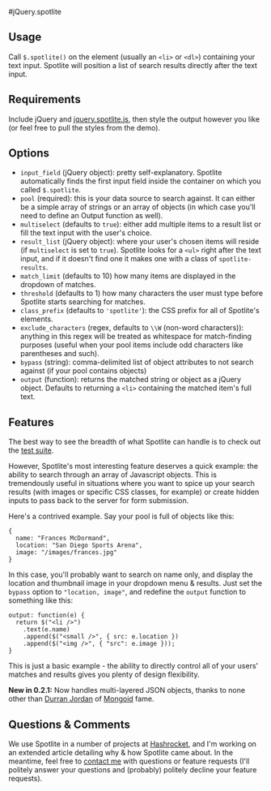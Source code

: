 #jQuery.spotlite

## Usage

Call `$.spotlite()` on the element (usually an `<li>` or `<dl>`) containing your text input. Spotlite will position a list of search results directly after the text input.

## Requirements

Include jQuery and [jquery.spotlite.js](https://github.com/camerond/jquery-spotlite/blob/master/public/javascript/jquery-spotlite.js), then style the output however you like (or feel free to pull the styles from the demo).

## Options

- `input_field` (jQuery object): pretty self-explanatory. Spotlite automatically finds the first input field inside the container on which you called `$.spotlite`.
- `pool` (required): this is your data source to search against. It can either be a simple array of strings or an array of objects (in which case you'll need to define an Output function as well).
- `multiselect` (defaults to `true`): either add multiple items to a result list or fill the text input with the user's choice.
- `result_list` (jQuery object): where your user's chosen items will reside (if `multiselect` is set to `true`). Spotlite looks for a `<ul>` right after the text input, and if it doesn't find one it makes one with a class of `spotlite-results`.
- `match_limit` (defaults to 10) how many items are displayed in the dropdown of matches.
- `threshold` (defaults to 1) how many characters the user must type before Spotlite starts searching for matches.
- `class_prefix` (defaults to `'spotlite'`): the CSS prefix for all of Spotlite's elements.
- `exclude_characters` (regex, defaults to `\\W` (non-word characters)): anything in this regex will be treated as whitespace for match-finding purposes (useful when your pool items include odd characters like parentheses and such).
- `bypass` (string): comma-delimited list of object attributes to not search against (if your pool contains objects)
- `output` (function): returns the matched string or object as a jQuery object. Defaults to returning a `<li>` containing the matched item's full text.

## Features

The best way to see the breadth of what Spotlite can handle is to check out the [test suite](http://jquery-spotlite.heroku.com/test).

However, Spotlite's most interesting feature deserves a quick example: the ability to search through an array of Javascript objects. This is tremendously useful in situations where you want to spice up your search results (with images or specific CSS classes, for example) or create hidden inputs to pass back to the server for form submission.

Here's a contrived example. Say your pool is full of objects like this:

    {
      name: "Frances McDormand",
      location: "San Diego Sports Arena",
      image: "/images/frances.jpg"
    }

In this case, you'll probably want to search on name only, and display the location and thumbnail image in your dropdown menu & results. Just set the `bypass` option to `"location, image"`, and redefine the `output` function to something like this:

    output: function(e) {
      return $("<li />")
        .text(e.name)
        .append($("<small />", { src: e.location })
        .append($("<img />", { "src": e.image }));
    }

This is just a basic example - the ability to directly control all of your users' matches and results gives you plenty of design flexibility.

__New in 0.2.1:__ Now handles multi-layered JSON objects, thanks to none other than [Durran Jordan](https://twitter.com/#!/modetojoy) of [Mongoid](http://mongoid.org) fame.

## Questions & Comments

We use Spotlite in a number of projects at [Hashrocket](http://hashrocket.com), and I'm working on an extended article detailing why & how Spotlite came about. In the meantime, feel free to [contact me](http://camerondaigle.com/about) with questions or feature requests (I'll politely answer your questions and (probably) politely decline your feature requests).

